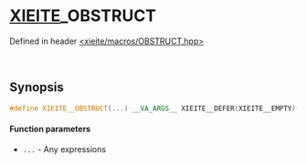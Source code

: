 # [XIEITE](../macros.md)\_OBSTRUCT
Defined in header [<xieite/macros/OBSTRUCT.hpp>](../../include/xieite/macros/OBSTRUCT.hpp)

&nbsp;

## Synopsis
```cpp
#define XIEITE__OBSTRUCT(...) __VA_ARGS__ XIEITE__DEFER(XIEITE__EMPTY)()
```
#### Function parameters
- `...` - Any expressions
